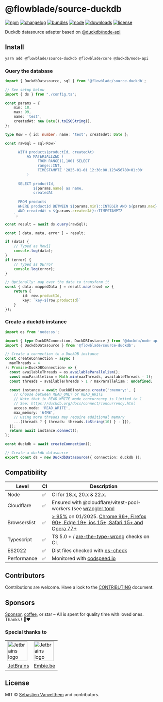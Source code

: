 # @flowblade/source-duckdb

[![npm](https://img.shields.io/npm/v/@flowblade/source-duckdb?style=for-the-badge&label=Npm&labelColor=444&color=informational)](https://www.npmjs.com/package/@flowblade/source-duckdb)
[![changelog](https://img.shields.io/static/v1?label=&message=changelog&logo=github&style=for-the-badge&labelColor=444&color=informational)](https://github.com/belgattitude/flowblade/blob/main/packages/source-duckdb/CHANGELOG.md)
[![bundles](https://img.shields.io/static/v1?label=&message=cjs|esm&logo=webpack&style=for-the-badge&labelColor=444&color=informational)](https://github.com/belgattitude/flowblade/blob/main/packages/source-duckdb/.size-limit.cjs)
[![node](https://img.shields.io/static/v1?label=Node&message=18%2b&logo=node.js&style=for-the-badge&labelColor=444&color=informational)](#compatibility)
[![downloads](https://img.shields.io/npm/dm/@flowblade/source-duckdb?style=for-the-badge&labelColor=444)](https://www.npmjs.com/package/@flowblade/source-duckdb)
[![license](https://img.shields.io/npm/l/@flowblade/source-duckdb?style=for-the-badge&labelColor=444)](https://github.com/belgattitude/flowblade/blob/main/LICENSE)

Duckdb datasource adapter based on [@duckdb/node-api](https://github.com/duckdb/duckdb-node-neo) 

## Install

```bash
yarn add @flowblade/source-duckdb @flowblade/core @duckdb/node-api
```

### Query the database

```typescript
import { DuckdbDatasource, sql } from '@flowblade/source-duckdb';

// See setup below
import { ds } from "./config.ts";

const params = {
    min: 10,
    max: 99,
    name: 'test',
    createdAt: new Date().toISOString(),
};

type Row = { id: number; name: 'test'; createdAt: Date };

const rawSql = sql<Row>`

      WITH products(productId, createdAt)
          AS MATERIALIZED (
               FROM RANGE(1,100) SELECT 
               range::INT,
               TIMESTAMPTZ '2025-01-01 12:30:00.123456789+01:00'
          )
      
      SELECT productId, 
             ${params.name} as name,
             createdAt
             
      FROM products 
      WHERE productId BETWEEN ${params.min}::INTEGER AND ${params.max}::INTEGER
      AND createdAt < ${params.createdAt}::TIMESTAMPTZ
    `;

const result = await ds.query(rawSql);

const { data, meta, error } = result;

if (data) {
    // Typed as Row[]
    console.log(data);
}
if (error) {
    // Typed as QError
    console.log(error);
}

// Optionally: map over the data to transform it
const { data: mappedData } = result.map((row) => {
    return {
        id: row.productId,
        key: `key-${row.productId}`
    }
});
```


### Create a duckdb instance

```typescript
import os from 'node:os';

import { type DuckDBConnection, DuckDBInstance } from '@duckdb/node-api';
import { DuckdbDatasource } from '@flowblade/source-duckdb';

// Create a connection to a DuckDB instance
const createConnection = async (
  maxThreads = 4
): Promise<DuckDBConnection> => {
  const availableThreads = os.availableParallelism();
  const maxParallelism = Math.min(maxThreads, availableThreads - 1);
  const threads = availableThreads > 1 ? maxParallelism : undefined;

  const instance = await DuckDBInstance.create(':memory:', {
    // Choose between READ_ONLY or READ_WRITE
    // Note that in READ_WRITE mode concurrency is limited to 1
    // See: https://duckdb.org/docs/connect/concurrency.html
    access_mode: 'READ_WRITE',
    max_memory: '64MB',
    // Using more threads may require additional memory
    ...(threads ? { threads: threads.toString(10) } : {}),
  });
  return await instance.connect();
};

const duckdb = await createConnection();

// Create a duckdb datasource
export const ds = new DuckdbDatasource({ connection: duckdb });
```


## Compatibility

| Level        | CI | Description                                                                                                                                                                                                                                                                                                                                                            |
|--------------|----|------------------------------------------------------------------------------------------------------------------------------------------------------------------------------------------------------------------------------------------------------------------------------------------------------------------------------------------------------------------------|  
| Node         | ✅  | CI for 18.x, 20.x & 22.x.                                                                                                                                                                                                                                                                                                                                              |
| Cloudflare   | ✅  | Ensured with @cloudflare/vitest-pool-workers (see [wrangler.toml](https://github.com/belgattitude/flowblade/blob/main/devtools/vitest/wrangler.toml)                                                                                                                                                                                                                   |
| Browserslist | ✅  | [> 95%](https://browserslist.dev/?q=ZGVmYXVsdHMsIGNocm9tZSA%2BPSA5NiwgZmlyZWZveCA%2BPSAxMDUsIGVkZ2UgPj0gMTEzLCBzYWZhcmkgPj0gMTUsIGlvcyA%2BPSAxNSwgb3BlcmEgPj0gMTAzLCBub3QgZGVhZA%3D%3D) on 01/2025. [Chrome 96+, Firefox 90+, Edge 19+, ios 15+, Safari 15+ and Opera 77+](https://github.com/belgattitude/flowblade/blob/main/packages/source-duckdb/.browserslistrc) |
| Typescript   | ✅  | TS 5.0 + / [are-the-type-wrong](https://github.com/arethetypeswrong/arethetypeswrong.github.io) checks on CI.                                                                                                                                                                                                                                                          |
| ES2022       | ✅  | Dist files checked with [es-check](https://github.com/yowainwright/es-check)                                                                                                                                                                                                                                                                                           |
| Performance  | ✅  | Monitored with [codspeed.io](https://codspeed.io/belgattitude/flowblade)                                                                                                                                                                                                                                                                                               |


## Contributors

Contributions are welcome. Have a look to the [CONTRIBUTING](https://github.com/belgattitude/flowblade/blob/main/CONTRIBUTING.md) document.

## Sponsors

[Sponsor](<[sponsorship](https://github.com/sponsors/belgattitude)>), [coffee](<(https://ko-fi.com/belgattitude)>),
or star – All is spent for quality time with loved ones. Thanks ! 🙏❤️

### Special thanks to

<table>
  <tr>
    <td>
      <a href="https://www.jetbrains.com/?ref=belgattitude" target="_blank">
         <img width="65" src="https://asset.brandfetch.io/idarKiKkI-/id53SttZhi.jpeg" alt="Jetbrains logo" />
      </a>
    </td>
    <td>
      <a href="https://www.embie.be/?ref=belgattitude" target="_blank">
        <img width="65" src="https://avatars.githubusercontent.com/u/98402122?s=200&v=4" alt="Jetbrains logo" />    
      </a>
    </td>
  </tr>
  <tr>
    <td align="center">
      <a href="https://www.jetbrains.com/?ref=belgattitude" target="_blank">JetBrains</a>
    </td>
    <td align="center">
      <a href="https://www.embie.be/?ref=belgattitude" target="_blank">Embie.be</a>
    </td>
   </tr>
</table>

## License

MIT © [Sébastien Vanvelthem](https://github.com/belgattitude) and contributors.
